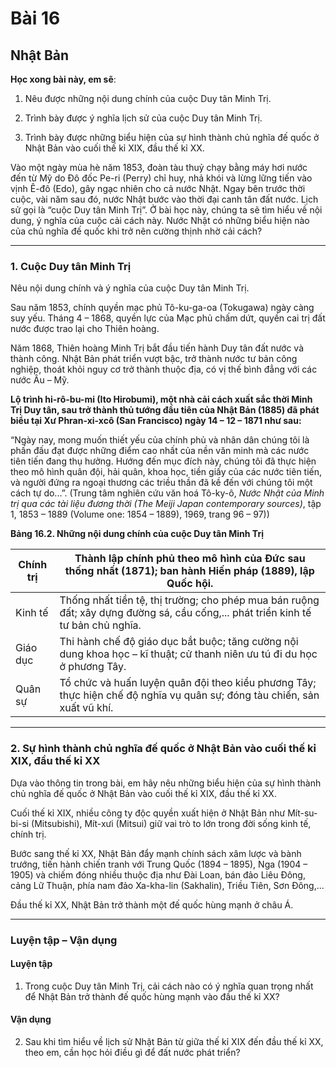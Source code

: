# Bài 16
## Nhật Bản

**Học xong bài này, em sẽ**:

1. Nêu được những nội dung chính của cuộc Duy tân Minh Trị.

2. Trình bày được ý nghĩa lịch sử của cuộc Duy tân Minh Trị.

3. Trình bày được những biểu hiện của sự hình thành chủ nghĩa đế quốc ở Nhật Bản vào cuối thế kỉ XIX, đầu thế kỉ XX.

Vào một ngày mùa hè năm 1853, đoàn tàu thuỷ chạy bằng máy hơi nước đến từ Mỹ do Đô đốc Pe-ri (Perry) chỉ huy, nhả khói và lừng lững tiến vào vịnh Ê-đô (Edo), gây ngạc nhiên cho cả nước Nhật. Ngay bên trước thời cuộc, vài năm sau đó, nước Nhật bước vào thời đại canh tân đất nước. Lịch sử gọi là “cuộc Duy tân Minh Trị”. Ở bài học này, chúng ta sẽ tìm hiểu về nội dung, ý nghĩa của cuộc cải cách này. Nước Nhật có những biểu hiện nào của chủ nghĩa đế quốc khi trở nên cường thịnh nhờ cải cách?

---

### 1. Cuộc Duy tân Minh Trị

Nêu nội dung chính và ý nghĩa của cuộc Duy tân Minh Trị.

Sau năm 1853, chính quyền mạc phủ Tô-ku-ga-oa (Tokugawa) ngày càng suy yếu. Tháng 4 – 1868, quyền lực của Mạc phủ chấm dứt, quyền cai trị đất nước được trao lại cho Thiên hoàng.

Năm 1868, Thiên hoàng Minh Trị bắt đầu tiến hành Duy tân đất nước và thành công. Nhật Bản phát triển vượt bậc, trở thành nước tư bản công nghiệp, thoát khỏi nguy cơ trở thành thuộc địa, có vị thế bình đẳng với các nước Âu – Mỹ.

**Lộ trình hi-rô-bu-mi (Ito Hirobumi), một nhà cải cách xuất sắc thời Minh Trị Duy tân, sau trở thành thủ tướng đầu tiên của Nhật Bản (1885) đã phát biểu tại Xư Phran-xi-xcô (San Francisco) ngày 14 – 12 – 1871 như sau:**

“Ngày nay, mong muốn thiết yếu của chính phủ và nhân dân chúng tôi là phấn đấu đạt được những điểm cao nhất của nền văn minh mà các nước tiên tiến đang thụ hưởng. Hướng đến mục đích này, chúng tôi đã thực hiện theo mô hình quân đội, hải quân, khoa học, tiền giấy của các nước tiên tiến, và người đứng ra ngoại thương các triều thần đã kề đến với chúng tôi một cách tự do...”.
(Trung tâm nghiên cứu văn hoá Tô-ky-ô, *Nước Nhật của Minh trị qua các tài liệu đương thời (The Meiji Japan contemporary sources)*, tập 1, 1853 – 1889 (Volume one: 1854 – 1889), 1969, trang 96 – 97))

**Bảng 16.2. Những nội dung chính của cuộc Duy tân Minh Trị**

| Chính trị | Thành lập chính phủ theo mô hình của Đức sau thống nhất (1871); ban hành Hiến pháp (1889), lập Quốc hội. |
|---|---|
| Kinh tế | Thống nhất tiền tệ, thị trường; cho phép mua bán ruộng đất; xây dựng đường sá, cầu cống,... phát triển kinh tế tư bản chủ nghĩa. |
| Giáo dục | Thi hành chế độ giáo dục bắt buộc; tăng cường nội dung khoa học – kĩ thuật; cử thanh niên ưu tú đi du học ở phương Tây. |
| Quân sự | Tổ chức và huấn luyện quân đội theo kiểu phương Tây; thực hiện chế độ nghĩa vụ quân sự; đóng tàu chiến, sản xuất vũ khí. |

---

### 2. Sự hình thành chủ nghĩa đế quốc ở Nhật Bản vào cuối thế kỉ XIX, đầu thế kỉ XX

Dựa vào thông tin trong bài, em hãy nêu những biểu hiện của sự hình thành chủ nghĩa đế quốc ở Nhật Bản vào cuối thế kỉ XIX, đầu thế kỉ XX.

Cuối thế kỉ XIX, nhiều công ty độc quyền xuất hiện ở Nhật Bản như Mít-su-bi-si (Mitsubishi), Mít-xưi (Mitsui) giữ vai trò to lớn trong đời sống kinh tế, chính trị.

Bước sang thế kỉ XX, Nhật Bản đẩy mạnh chính sách xâm lược và bành trướng, tiến hành chiến tranh với Trung Quốc (1894 – 1895), Nga (1904 – 1905) và chiếm đóng nhiều thuộc địa như Đài Loan, bán đảo Liêu Đông, cảng Lữ Thuận, phía nam đảo Xa-kha-lin (Sakhalin), Triều Tiên, Sơn Đông,...

Đầu thế kỉ XX, Nhật Bản trở thành một đế quốc hùng mạnh ở châu Á.

---

### Luyện tập – Vận dụng
#### Luyện tập

1. Trong cuộc Duy tân Minh Trị, cải cách nào có ý nghĩa quan trọng nhất để Nhật Bản trở thành đế quốc hùng mạnh vào đầu thế kỉ XX?

#### Vận dụng

2. Sau khi tìm hiểu về lịch sử Nhật Bản từ giữa thế kỉ XIX đến đầu thế kỉ XX, theo em, cần học hỏi điều gì để đất nước phát triển?
